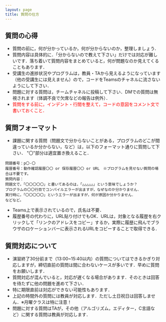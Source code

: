 ```yaml
---
layout: page
title: 質問の仕方
---
```


## 質問の心得

* 質問の前に，何が分かっているか，何が分からないのか，整理しましょう．
* 質問内容は具体的に．「分からないので教えて下さい」だけでは対応が難しいです．落ち着いて質問内容をまとめていると，何が問題なのか見えてくることもあります．
* 受講生の進捗状況やプログラムは，教員・TAから見えるようになっています（他の受講生には見えません）ので，コードをTeamsのチャネルに流さないようにして下さい．
* 問題に対する質問は，チームチャネルに投稿して下さい．DMでの質問は無視されます（体調不良で欠席などの報告は例外）．
* <span style="color: red; ">質問をする前に，インデント・行間を整えて，コードの意図をコメント文で書いておくこと．</span>

## 質問フォーマット

* 課題に関する質問（問題文で分からないことがある，プログラムのどこが間違っているか分からない，など）は，以下のフォーマット通りに質問して下さい．
"〇"部分は適宜置き換えること．

~~~
問題番号：p〇-〇
履歴番号：動作確認履歴〇〇 or 保存履歴〇〇 or URL　※プログラムを見せない質問の場合は不要です。
質問内容：
問題文で，「〇〇〇〇〇」と書いてあるのは，「△△△△△」という意味でしょうか？
プログラムの〇〇行目でコンパイルエラーが出ますが，なぜなのか分かりません．
実行時に，「〇〇〇〇〇」というエラーが出ますが，何が原因か分かりません．
などなど。
~~~

* Teams上で表示されているので，氏名は不要．
* 履歴番号の代わりに，URL貼り付けでもOK．URLは，対象となる履歴を右クリックして「リンクのアドレスをコピー」するか，実際に履歴に飛んでブラウザのロケーションバーに表示されるURLをコピーすることで取得できる．


## 質問対応について

* 演習終了30分前まで（13:00~15:40以内）の質問についてはできるかぎり対応しますが，締切直前の質問は間に合わないケースが多いです．早めに質問をお願いします．
* 質問対応が混んでいると，対応が遅くなる場合があります．そのときは回答を待たずに他の問題を進めて下さい．
* 特に期限直前は対応ができない可能性もあります．
* 上記の時間外の質問には教員が対応します．ただし土日祝日は回答しません．※月曜クラスは特に注意！
* 問題に対する質問はTAが，その他（アルゴリズム，エディター，C言語など）に関する質問は教員が対応します．

